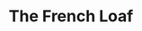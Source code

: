---
title: "The French Loaf"
url: /chennai/the-french-loaf-4th-block-mogappair-west-ambattur-industrial-estate/
shop: bakery
---